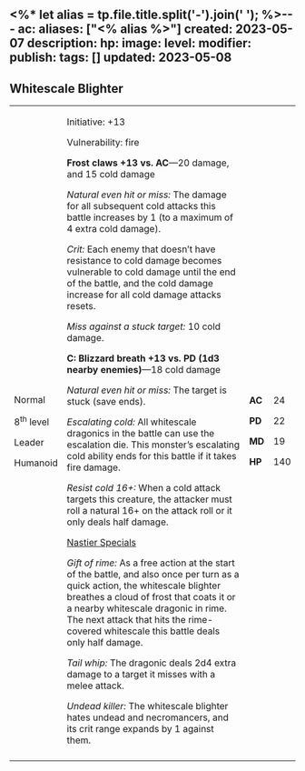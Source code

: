 <%* let alias = tp.file.title.split('-').join(' '); %>---
ac: 
aliases: ["<% alias %>"]
created: 2023-05-07
description: 
hp: 
image: 
level: 
modifier: 
publish: 
tags: []
updated: 2023-05-08
---

## Whitescale Blighter

<table>
<colgroup>
<col style="width: 16%" />
<col style="width: 71%" />
<col style="width: 5%" />
<col style="width: 6%" />
</colgroup>
<tbody>
<tr class="odd">
<td><p>Normal</p>
<p>8<sup>th</sup> level</p>
<p>Leader</p>
<p>Humanoid</p></td>
<td><p>Initiative: +13</p>
<p>Vulnerability: fire</p>
<p><strong>Frost claws +13 vs. AC</strong>—20 damage, and 15 cold
damage</p>
<p><em>Natural even hit or miss:</em> The damage for all subsequent cold
attacks this battle increases by 1 (to a maximum of 4 extra cold
damage).</p>
<p><em>Crit:</em> Each enemy that doesn’t have resistance to cold damage
becomes vulnerable to cold damage until the end of the battle, and the
cold damage increase for all cold damage attacks resets.</p>
<p><em>Miss against a stuck target:</em> 10 cold damage.</p>
<p><strong>C: Blizzard breath +13 vs. PD (1d3 nearby
enemies)</strong>—18 cold damage</p>
<p><em>Natural even hit or miss:</em> The target is stuck (save
ends).</p>
<p><em>Escalating cold:</em> All whitescale dragonics in the battle can
use the escalation die. This monster’s escalating cold ability ends for
this battle if it takes fire damage.</p>
<p><em>Resist cold 16+:</em> When a cold attack targets this creature,
the attacker must roll a natural 16+ on the attack roll or it only deals
half damage.</p>
<p><u>Nastier Specials</u></p>
<p><em>Gift of rime:</em> As a free action at the start of the battle,
and also once per turn as a quick action, the whitescale blighter
breathes a cloud of frost that coats it or a nearby whitescale dragonic
in rime. The next attack that hits the rime-covered whitescale this
battle deals only half damage.</p>
<p><em>Tail whip:</em> The dragonic deals 2d4 extra damage to a target
it misses with a melee attack.</p>
<p><em>Undead killer:</em> The whitescale blighter hates undead and
necromancers, and its crit range expands by 1 against them.</p></td>
<td><p><strong>AC</strong></p>
<p><strong>PD</strong></p>
<p><strong>MD</strong></p>
<p><strong>HP</strong></p></td>
<td><p>24</p>
<p>22</p>
<p>19</p>
<p>140</p></td>
</tr>
<tr class="even">
<td></td>
<td></td>
<td></td>
<td></td>
</tr>
</tbody>
</table>
